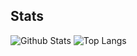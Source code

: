 #####


## Stats

![Github Stats](https://github-readme-stats.vercel.app/api?username=ddneprov&count_private=true&theme=dark&show_icons=true&include_all_commits=true)
![Top Langs](https://github-readme-stats.vercel.app/api/top-langs/?username=ddneprov&hide=TeX&theme=dark&layout=compact)
